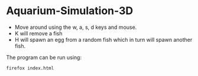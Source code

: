 # Aquarium-Simulation-3D

* Move around using the w, a, s, d keys and mouse.
* K will remove a fish
* H will spawn an egg from a random fish which in turn will spawn another fish.

The program can be run using:

```bash
firefox index.html
```
